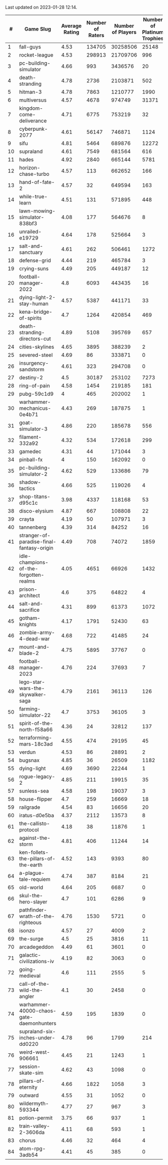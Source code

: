 Last updated on 2023-01-28 12:14.


|#|Game Slug|Average Rating|Number of Raters|Number of Players|Number of Platinum Trophies|Max Rarity (%)|
|---|---|---|---|---|---|---|
|1|fall-guys|4.53|134705|30258506|25148|1|
|2|rocket-league|4.53|298913|21709706|996|78|
|3|pc-building-simulator|4.66|993|3436576|20|48|
|4|death-stranding|4.78|2736|2103871|502|91|
|5|hitman-3|4.78|7863|1210777|1990|47|
|6|multiversus|4.57|4678|974749|31371|75|
|7|kingdom-come-deliverance|4.71|6775|753219|32|30|
|8|cyberpunk-2077|4.61|56147|746871|1124|65|
|9|sifu|4.81|5464|689876|12272|97|
|10|supraland|4.61|7549|681564|616|99|
|11|hades|4.92|2840|665144|5781|89|
|12|horizon-chase-turbo|4.57|113|662652|166|88|
|13|hand-of-fate-2|4.57|32|649594|163|72|
|14|while-true-learn|4.51|131|571895|448|93|
|15|lawn-mowing-simulator-838bf3|4.08|177|564676|8|84|
|16|unrailed-e19729|4.64|178|525664|3|9|
|17|salt-and-sanctuary|4.61|262|506461|1272|83|
|18|defense-grid|4.44|219|465784|3|80|
|19|crying-suns|4.49|205|449187|12|66|
|20|football-manager-2022|4.8|6093|443435|16|49|
|21|dying-light-2-stay-human|4.57|5387|441171|33|7|
|22|kena-bridge-of-spirits|4.7|1264|420854|469|94|
|23|death-stranding-directors-cut|4.89|5108|395769|657|91|
|24|cities-skylines|4.65|3895|388239|2|71|
|25|severed-steel|4.69|86|333871|0|17|
|26|insurgency-sandstorm|4.61|323|294708|0|5|
|27|destiny-2|4.5|30187|253102|7273|94|
|28|ring-of-pain|4.58|1454|219185|181|96|
|29|pubg-59c1d9|4|465|202002|1|74|
|30|warhammer-mechanicus-0e4b71|4.43|269|187875|1|25|
|31|goat-simulator-3|4.86|220|185678|556|92|
|32|filament-332a92|4.32|534|172618|299|93|
|33|gamedec|4.31|44|171044|3|27|
|34|pinball-fx|4|150|162092|0|85|
|35|pc-building-simulator-2|4.62|529|133686|79|75|
|36|shadow-tactics|4.66|525|119026|4|5|
|37|shop-titans-d95c1c|3.98|4337|118168|53|97|
|38|disco-elysium|4.87|667|108808|22|28|
|39|crayta|4.19|50|107971|3|23|
|40|tannenberg|4.39|314|84252|16|88|
|41|stranger-of-paradise-final-fantasy-origin|4.49|708|74072|1859|98|
|42|idle-champions-of-the-forgotten-realms|4.05|4651|66926|1432|1|
|43|prison-architect|4.6|375|64822|4|29|
|44|salt-and-sacrifice|4.31|899|61373|1072|91|
|45|gotham-knights|4.17|1791|52430|63|26|
|46|zombie-army-4-dead-war|4.68|722|41485|24|67|
|47|mount-and-blade-2|4.75|5895|37767|0|27|
|48|football-manager-2023|4.76|224|37693|7|79|
|49|lego-star-wars-the-skywalker-saga|4.79|2161|36113|126|97|
|50|farming-simulator-22|4.7|3753|36105|3|77|
|51|spirit-of-the-north-f58a66|4.36|24|32812|137|65|
|52|terraforming-mars-18c3ad|4.55|474|29195|45|44|
|53|verdun|4.53|86|28891|2|76|
|54|bugsnax|4.85|36|26509|1182|97|
|55|dying-light|4.69|3690|22244|1|95|
|56|rogue-legacy-2|4.85|211|19915|35|4|
|57|sunless-sea|4.58|198|19037|3|36|
|58|house-flipper|4.7|259|16669|18|94|
|59|railgrade|4.54|83|16656|20|98|
|60|iratus-d0e5ba|4.37|2112|13573|8|85|
|61|the-callisto-protocol|4.18|38|11876|1|5|
|62|against-the-storm|4.81|406|11244|14|38|
|63|ken-follets-the-pillars-of-the-earth|4.52|143|9393|80|44|
|64|a-plague-tale-requiem|4.74|387|8184|21|92|
|65|old-world|4.64|205|6687|0|82|
|66|skul-the-hero-slayer|4.7|101|6286|9|95|
|67|pathfinder-wrath-of-the-righteous|4.76|1530|5721|0|51|
|68|isonzo|4.57|27|4009|2|57|
|69|the-surge|4.5|25|3816|11|94|
|70|arcadegeddon|4.49|61|3601|0|90|
|71|galactic-civilizations-iv|4.19|82|3063|0|79|
|72|going-medieval|4.6|111|2555|5|68|
|73|call-of-the-wild-the-angler|4.1|30|2458|0|64|
|74|warhammer-40000-chaos-gate-daemonhunters|4.59|195|1839|0|5|
|75|supraland-six-inches-under-dd0220|4.78|96|1799|214|99|
|76|weird-west-906661|4.45|21|1243|1|85|
|77|session-skate-sim|4.62|43|1098|0|27|
|78|pillars-of-eternity|4.66|1822|1058|3|81|
|79|outward|4.55|31|1052|0|73|
|80|wildermyth-593344|4.77|27|967|3|18|
|81|potion-permit|3.75|66|937|1|98|
|82|train-valley-2-3606da|4.11|68|593|1|89|
|83|chorus|4.46|32|464|4|86|
|84|atom-rpg-3adb54|4.41|45|385|0|98|
